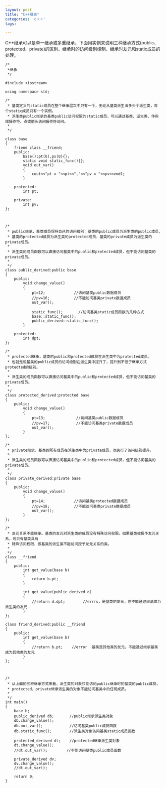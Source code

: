 ```yaml
---
layout: post
title: "C++继承"
categories: 'c＋＋'
tags:

---
```


C++继承可以是单一继承或多重继承，下面用实例来说明三种继承方式(public、protected、private)的区别、继承时的访问级别控制、继承时友元和static成员的处理。

	/*
	 *继承
	 */

	#include <iostream>

	using namespace std;

	/*
	 * 基类定义的static成员在整个继承层次中只有一个，无论从基类派生出多少个派生类，每个static成员只有一个实例。
	 * 派生类public继承的基类public访问权限的static成员，可以通过基类、派生类、作用域操作符、点或箭头访问操作符访问。
	 *
	 */

	class base
	{
		friend class __friend;
		public:
			base():pt(0),pv(0){};
			static void static_func(){};
			void out_var()
			{
				cout<<"pt = "<<pt<<","<<"pv = "<<pv<<endl;
			}

		protected:
			int pt;

		private:
			int pv;
	};



	/*
	 * public继承，基类成员保持自己的访问级别：基类的public成员为派生类的public成员,
	 * 基类的protected成员为派生类的protected成员，基类的private成员为派生类的private成员。
	 * 
	 * 派生类的成员函数可以直接访问基类中的public和protected成员，但不能访问基类的private成员。
	 *
	 */
	class public_derived:public base
	{
		public:
			void change_value()
			{
				pt=12;             //访问基类public数据成员
				//pv=16;           //不能访问基类private数据成员
				out_var();

				static_func();       //访问基类static成员函数的几种方式
				base::static_func();
				public_derived::static_func();
			}

		protected:
			int dpt;
	};

	/*
	 * protected继承，基类的public和protected成员在派生类中为protected成员。
	 * 也就是说基类的public成员的访问级别在派生类中提升了，提升到不低于继承方式protedted的级别。
	 *
	 * 派生类的成员函数可以直接访问基类中的public和protected成员，但不能访问基类的private成员。
	 * 
	 */
	class protected_derived:protected base
	{
		public:
			void change_value()
			{
				pt=13;              //访问基类public数据成员
				//pv=17;            //不能访问基类private数据成员
				out_var();
			}
	};

	/*
	 * private继承，基类的所有成员在派生类中为private成员，也执行了访问级别提升。
	 *
	 * 派生类的成员函数可以直接访问基类中的public和protected成员，但不能访问基类的private成员。
	 * 
	 */
	class private_derived:private base
	{
		public:
			void change_value()
			{
				pt=14;             //访问基类protected数据成员
				//pv=18;           //不能访问基类private数据成员
				out_var();
			}
	};

	/*
	 * 友元关系不能继承。基类的友元对派生类的成员没有特殊访问权限。如果基类被授予友元关系，则只有基类具有
	 * 特殊访问权限，该基类的派生类不能访问授予友元关系的类。
	 *
	 */
	class __friend
	{
		public:
			int get_value(base b)
			{
				return b.pt;
			}

			int get_value(public_derived d)
			{
				//return d.dpt;        //errro，是基类的友元，但不能通过继承成为派生类的友元
			}
	};

	class friend_derived:public __friend
	{
		public:
			int get_value(base b)
			{
				//return b.pt;    //error  基类是其他类的友元，不能通过继承基类成为其他类的友元     
			}
	};



	/*
	 * 从上面的三种继承方式来看，派生类的对象只能访问public继承时的基类的public成员。
	 * protected、private继承派生类的对象不能访问基类中的任何成员。
	 *
	 */
	int main()
	{
		base b;
		public_derived db;       //public继承派生类对象
		db.change_value();  
		db.out_var();            //访问基类public成员函数
		db.static_func();        //派生类对象访问基类static成员函数

		protected_derived dt;    //protected继承派生类对象
		dt.change_value();
		//dt.out_var();　　　　  //不能访问基类public成员函数　　　　

		private_derived dv;
		dv.change_value();
		//dt.out_var();

		return 0;
	}
